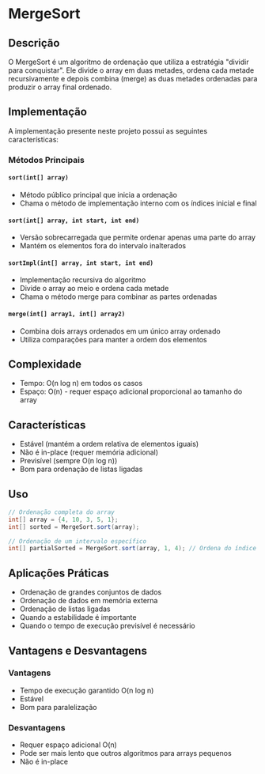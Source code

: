# MergeSort

## Descrição
O MergeSort é um algoritmo de ordenação que utiliza a estratégia "dividir para conquistar". Ele divide o array em duas metades, ordena cada metade recursivamente e depois combina (merge) as duas metades ordenadas para produzir o array final ordenado.

## Implementação

A implementação presente neste projeto possui as seguintes características:

### Métodos Principais

#### `sort(int[] array)`
- Método público principal que inicia a ordenação
- Chama o método de implementação interno com os índices inicial e final

#### `sort(int[] array, int start, int end)`
- Versão sobrecarregada que permite ordenar apenas uma parte do array
- Mantém os elementos fora do intervalo inalterados

#### `sortImpl(int[] array, int start, int end)`
- Implementação recursiva do algoritmo
- Divide o array ao meio e ordena cada metade
- Chama o método merge para combinar as partes ordenadas

#### `merge(int[] array1, int[] array2)`
- Combina dois arrays ordenados em um único array ordenado
- Utiliza comparações para manter a ordem dos elementos

## Complexidade

- Tempo: O(n log n) em todos os casos
- Espaço: O(n) - requer espaço adicional proporcional ao tamanho do array

## Características

- Estável (mantém a ordem relativa de elementos iguais)
- Não é in-place (requer memória adicional)
- Previsível (sempre O(n log n))
- Bom para ordenação de listas ligadas

## Uso

```java
// Ordenação completa do array
int[] array = {4, 10, 3, 5, 1};
int[] sorted = MergeSort.sort(array);

// Ordenação de um intervalo específico
int[] partialSorted = MergeSort.sort(array, 1, 4); // Ordena do índice 1 ao 3
```

## Aplicações Práticas

- Ordenação de grandes conjuntos de dados
- Ordenação de dados em memória externa
- Ordenação de listas ligadas
- Quando a estabilidade é importante
- Quando o tempo de execução previsível é necessário

## Vantagens e Desvantagens

### Vantagens
- Tempo de execução garantido O(n log n)
- Estável
- Bom para paralelização

### Desvantagens
- Requer espaço adicional O(n)
- Pode ser mais lento que outros algoritmos para arrays pequenos
- Não é in-place
